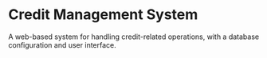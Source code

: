 
# Credit Management System
A web-based system for handling credit-related operations, with a database configuration and user interface.
